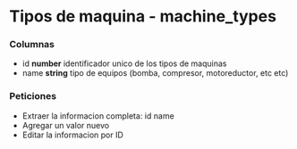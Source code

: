 # Tipos de maquina - machine_types
### Columnas
- id **number** identificador unico de los tipos de maquinas
- name **string** tipo de equipos (bomba, compresor, motoreductor, etc etc)


### Peticiones
- Extraer la informacion completa: id name
- Agregar un valor nuevo
- Editar la informacion por ID

